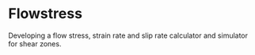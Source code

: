 # Flowstress

Developing a flow stress, strain rate and slip rate calculator and simulator for shear zones.
